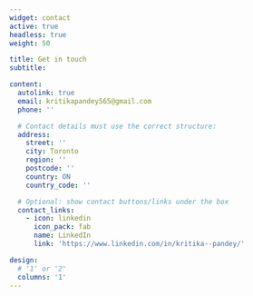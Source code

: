 ```yaml
---
widget: contact
active: true
headless: true
weight: 50

title: Get in touch
subtitle:

content:
  autolink: true
  email: kritikapandey565@gmail.com
  phone: ''

  # Contact details must use the correct structure:
  address:
    street: ''
    city: Toronto
    region: ''
    postcode: ''
    country: ON
    country_code: ''

  # Optional: show contact buttons/links under the box
  contact_links:
    - icon: linkedin
      icon_pack: fab
      name: LinkedIn
      link: 'https://www.linkedin.com/in/kritika--pandey/'

design:
  # '1' or '2'
  columns: '1'
---
```


